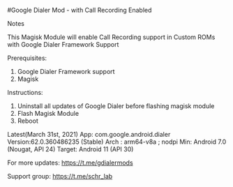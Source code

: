 #Google Dialer Mod - with Call Recording Enabled

Notes

This Magisk Module will enable Call Recording support in Custom ROMs with Google Dialer Framework Support

Prerequisites:

1) Google Dialer Framework support
2) Magisk 

Instructions:

1) Uninstall all updates of Google Dialer before flashing magisk module
2) Flash Magisk Module
3) Reboot

Latest(March 31st, 2021)
App: com.google.android.dialer
Version:62.0.360486235 (Stable)
Arch : arm64-v8a ; nodpi
Min: Android 7.0 (Nougat, API 24)
Target: Android 11 (API 30)

For more updates: https://t.me/gdialermods

Support group: https://t.me/schr_lab

